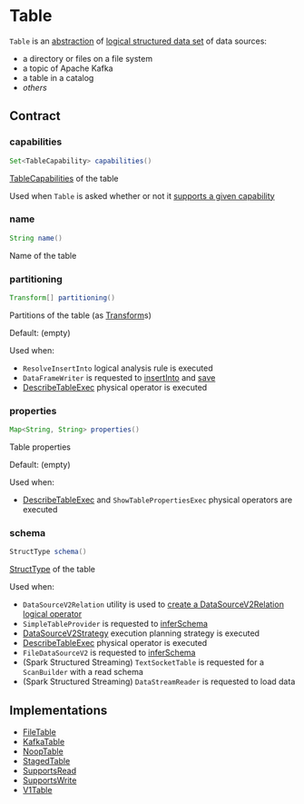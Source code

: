 # Table

`Table` is an [abstraction](#contract) of [logical structured data set](#implementations) of data sources:

* a directory or files on a file system
* a topic of Apache Kafka
* a table in a catalog
* _others_

## Contract

### capabilities

```java
Set<TableCapability> capabilities()
```

[TableCapabilities](TableCapability.md) of the table

Used when `Table` is asked whether or not it [supports a given capability](TableHelper.md#supports)

### name

```java
String name()
```

Name of the table

### partitioning

```java
Transform[] partitioning()
```

Partitions of the table (as [Transform](Transform.md)s)

Default: (empty)

Used when:

* `ResolveInsertInto` logical analysis rule is executed
* `DataFrameWriter` is requested to [insertInto](../DataFrameWriter.md#insertInto) and [save](../DataFrameWriter.md#save)
* [DescribeTableExec](../physical-operators/DescribeTableExec.md) physical operator is executed

### properties

```java
Map<String, String> properties()
```

Table properties

Default: (empty)

Used when:

* [DescribeTableExec](../physical-operators/DescribeTableExec.md) and `ShowTablePropertiesExec` physical operators are executed

### schema

```java
StructType schema()
```

[StructType](../StructType.md) of the table

Used when:

* `DataSourceV2Relation` utility is used to [create a DataSourceV2Relation logical operator](../logical-operators/DataSourceV2Relation.md#create)
* `SimpleTableProvider` is requested to [inferSchema](SimpleTableProvider.md#inferSchema)
* [DataSourceV2Strategy](../execution-planning-strategies/DataSourceV2Strategy.md) execution planning strategy is executed
* [DescribeTableExec](../physical-operators/DescribeTableExec.md) physical operator is executed
* `FileDataSourceV2` is requested to [inferSchema](../FileDataSourceV2.md#inferSchema)
* (Spark Structured Streaming) `TextSocketTable` is requested for a `ScanBuilder` with a read schema
* (Spark Structured Streaming) `DataStreamReader` is requested to load data

## Implementations

* [FileTable](FileTable.md)
* [KafkaTable](../datasource/kafka/KafkaTable.md)
* [NoopTable](NoopTable.md)
* [StagedTable](StagedTable.md)
* [SupportsRead](SupportsRead.md)
* [SupportsWrite](SupportsWrite.md)
* [V1Table](V1Table.md)
